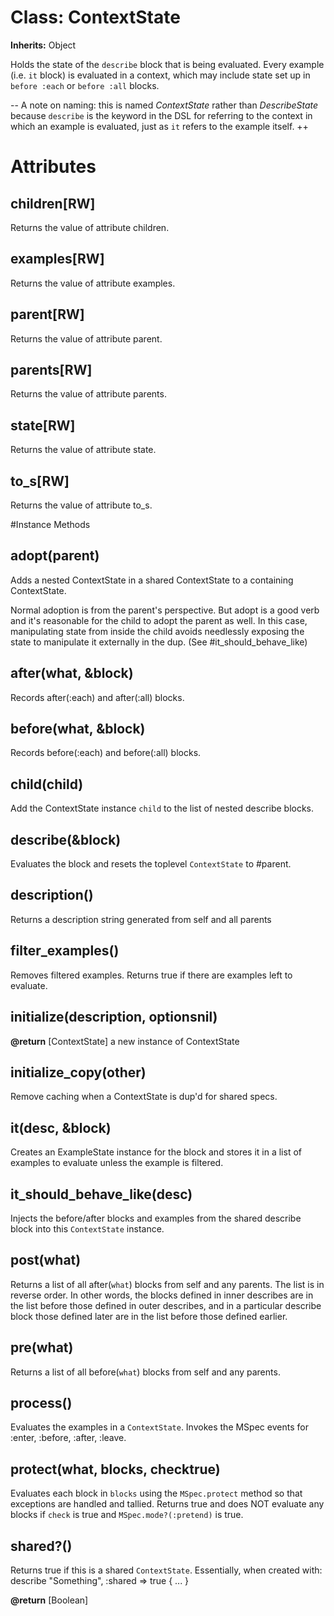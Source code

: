 # Class: ContextState
**Inherits:** Object
    

Holds the state of the `describe` block that is being evaluated. Every example
(i.e. `it` block) is evaluated in a context, which may include state set up in
`before :each` or `before :all` blocks.

-- A note on naming: this is named *ContextState* rather than *DescribeState*
because `describe` is the keyword in the DSL for referring to the context in
which an example is evaluated, just as `it` refers to the example itself. ++


# Attributes
## children[RW] [](#attribute-i-children)
Returns the value of attribute children.

## examples[RW] [](#attribute-i-examples)
Returns the value of attribute examples.

## parent[RW] [](#attribute-i-parent)
Returns the value of attribute parent.

## parents[RW] [](#attribute-i-parents)
Returns the value of attribute parents.

## state[RW] [](#attribute-i-state)
Returns the value of attribute state.

## to_s[RW] [](#attribute-i-to_s)
Returns the value of attribute to_s.


#Instance Methods
## adopt(parent) [](#method-i-adopt)
Adds a nested ContextState in a shared ContextState to a containing
ContextState.

Normal adoption is from the parent's perspective. But adopt is a good verb and
it's reasonable for the child to adopt the parent as well. In this case,
manipulating state from inside the child avoids needlessly exposing the state
to manipulate it externally in the dup. (See #it_should_behave_like)

## after(what, &block) [](#method-i-after)
Records after(:each) and after(:all) blocks.

## before(what, &block) [](#method-i-before)
Records before(:each) and before(:all) blocks.

## child(child) [](#method-i-child)
Add the ContextState instance `child` to the list of nested describe blocks.

## describe(&block) [](#method-i-describe)
Evaluates the block and resets the toplevel `ContextState` to #parent.

## description() [](#method-i-description)
Returns a description string generated from self and all parents

## filter_examples() [](#method-i-filter_examples)
Removes filtered examples. Returns true if there are examples left to
evaluate.

## initialize(description, optionsnil) [](#method-i-initialize)

**@return** [ContextState] a new instance of ContextState

## initialize_copy(other) [](#method-i-initialize_copy)
Remove caching when a ContextState is dup'd for shared specs.

## it(desc, &block) [](#method-i-it)
Creates an ExampleState instance for the block and stores it in a list of
examples to evaluate unless the example is filtered.

## it_should_behave_like(desc) [](#method-i-it_should_behave_like)
Injects the before/after blocks and examples from the shared describe block
into this `ContextState` instance.

## post(what) [](#method-i-post)
Returns a list of all after(`what`) blocks from self and any parents. The list
is in reverse order. In other words, the blocks defined in inner describes are
in the list before those defined in outer describes, and in a particular
describe block those defined later are in the list before those defined
earlier.

## pre(what) [](#method-i-pre)
Returns a list of all before(`what`) blocks from self and any parents.

## process() [](#method-i-process)
Evaluates the examples in a `ContextState`. Invokes the MSpec events for
:enter, :before, :after, :leave.

## protect(what, blocks, checktrue) [](#method-i-protect)
Evaluates each block in `blocks` using the `MSpec.protect` method so that
exceptions are handled and tallied. Returns true and does NOT evaluate any
blocks if `check` is true and `MSpec.mode?(:pretend)` is true.

## shared?() [](#method-i-shared?)
Returns true if this is a shared `ContextState`. Essentially, when created
with: describe "Something", :shared => true { ... }

**@return** [Boolean] 

